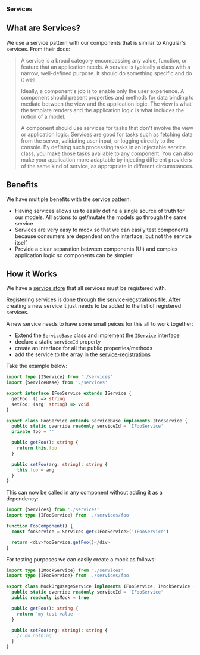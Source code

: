 ### Services

## What are Services?

We use a service pattern with our components that is similar to Angular's services. From their docs:

> A service is a broad category encompassing any value, function, or feature that an application needs. A service is typically a class with a narrow, well-defined purpose. It should do something specific and do it well.
>
> Ideally, a component's job is to enable only the user experience. A component should present properties and methods for data binding to mediate between the view and the application logic. The view is what the template renders and the application logic is what includes the notion of a model.
>
> A component should use services for tasks that don't involve the view or application logic. Services are good for tasks such as fetching data from the server, validating user input, or logging directly to the console. By defining such processing tasks in an injectable service class, you make those tasks available to any component. You can also make your application more adaptable by injecting different providers of the same kind of service, as appropriate in different circumstances.

## Benefits

We have multiple benefits with the service pattern:

- Having services allows us to easily define a single source of truth for our models. All actions to get/mutate the models go through the same service
- Services are very easy to mock so that we can easily test components because consumers are dependent on the interface, but not the service itself
- Provide a clear separation between components (UI) and complex application logic so components can be simpler

## How it Works

We have a [service store](../common/services/services.ts) that all services must be registered with.

Registering services is done through the [service-regstrations](../common/services/service-registrations.ts) file. After creating a new service it just needs to be added to the list of registered services.

A new service needs to have some small peices for this all to work together:

- Extend the `ServiceBase` class and implement the `IService` interface
- declare a static `serviceId` property
- create an interface for all the public properties/methods
- add the service to the array in the [service-registrations](../common/services/service-registrations.ts)

Take the example below:

```ts
import type {IService} from './services'
import {ServiceBase} from './services'

export interface IFooService extends IService {
  getFoo: () => string
  setFoo: (arg: string) => void
}

export class FooService extends ServiceBase implements IFooService {
  public static override readonly serviceId = 'IFooService'
  private foo = ''

  public getFoo(): string {
    return this.foo
  }

  public setFoo(arg: string): string {
    this.foo = arg
  }
}
```

This can now be called in any component without adding it as a dependency:

```ts
import {Services} from './services'
import type {IFooService} from './services/foo'

function FooComponent() {
  const fooService = Services.get<IFooService>('IFooService')

  return <div>fooService.getFoo()</div>
}
```

For testing purposes we can easily create a mock as follows:

```ts
import type {IMockService} from './services'
import type {IFooService} from './services/foo'

export class MockOrgUsageService implements IFooService, IMockService {
  public static override readonly serviceId = 'IFooService'
  public readonly isMock = true

  public getFoo(): string {
    return 'my test value'
  }

  public setFoo(arg: string): string {
    // do nothing
  }
}
```
